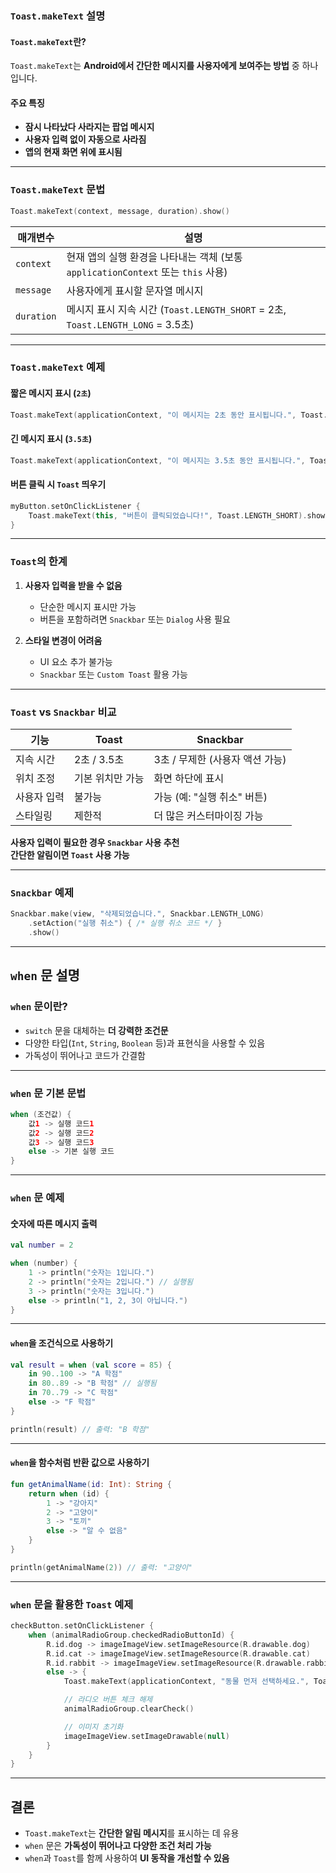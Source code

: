 ### `Toast.makeText` 설명  

#### `Toast.makeText`란?  
`Toast.makeText`는 **Android에서 간단한 메시지를 사용자에게 보여주는 방법** 중 하나입니다.  

#### 주요 특징  
- **잠시 나타났다 사라지는 팝업 메시지**  
- **사용자 입력 없이 자동으로 사라짐**  
- **앱의 현재 화면 위에 표시됨**  

---

### `Toast.makeText` 문법  

```kotlin
Toast.makeText(context, message, duration).show()
```

| 매개변수 | 설명 |
|---------|------|
| `context` | 현재 앱의 실행 환경을 나타내는 객체 (보통 `applicationContext` 또는 `this` 사용) |
| `message` | 사용자에게 표시할 문자열 메시지 |
| `duration` | 메시지 표시 지속 시간 (`Toast.LENGTH_SHORT` = 2초, `Toast.LENGTH_LONG` = 3.5초) |

---

### `Toast.makeText` 예제  

#### 짧은 메시지 표시 (`2초`)  
```kotlin
Toast.makeText(applicationContext, "이 메시지는 2초 동안 표시됩니다.", Toast.LENGTH_SHORT).show()
```

#### 긴 메시지 표시 (`3.5초`)  
```kotlin
Toast.makeText(applicationContext, "이 메시지는 3.5초 동안 표시됩니다.", Toast.LENGTH_LONG).show()
```

#### 버튼 클릭 시 `Toast` 띄우기  
```kotlin
myButton.setOnClickListener {
    Toast.makeText(this, "버튼이 클릭되었습니다!", Toast.LENGTH_SHORT).show()
}
```

---

### `Toast`의 한계  
1. **사용자 입력을 받을 수 없음**  
   - 단순한 메시지 표시만 가능  
   - 버튼을 포함하려면 `Snackbar` 또는 `Dialog` 사용 필요  

2. **스타일 변경이 어려움**  
   - UI 요소 추가 불가능  
   - `Snackbar` 또는 `Custom Toast` 활용 가능  

---

### `Toast` vs `Snackbar` 비교  

| 기능 | Toast | Snackbar |
|------|------|---------|
| 지속 시간 | 2초 / 3.5초 | 3초 / 무제한 (사용자 액션 가능) |
| 위치 조정 | 기본 위치만 가능 | 화면 하단에 표시 |
| 사용자 입력 | 불가능 | 가능 (예: "실행 취소" 버튼) |
| 스타일링 | 제한적 | 더 많은 커스터마이징 가능 |

**사용자 입력이 필요한 경우 `Snackbar` 사용 추천**  
**간단한 알림이면 `Toast` 사용 가능**  

---

### `Snackbar` 예제  
```kotlin
Snackbar.make(view, "삭제되었습니다.", Snackbar.LENGTH_LONG)
    .setAction("실행 취소") { /* 실행 취소 코드 */ }
    .show()
```

---

## `when` 문 설명  

### `when` 문이란?  
- `switch` 문을 대체하는 **더 강력한 조건문**  
- 다양한 타입(`Int`, `String`, `Boolean` 등)과 표현식을 사용할 수 있음  
- 가독성이 뛰어나고 코드가 간결함  

---

### `when` 문 기본 문법  

```kotlin
when (조건값) {
    값1 -> 실행 코드1
    값2 -> 실행 코드2
    값3 -> 실행 코드3
    else -> 기본 실행 코드
}
```

---

### `when` 문 예제  

#### 숫자에 따른 메시지 출력  
```kotlin
val number = 2

when (number) {
    1 -> println("숫자는 1입니다.")
    2 -> println("숫자는 2입니다.") // 실행됨
    3 -> println("숫자는 3입니다.")
    else -> println("1, 2, 3이 아닙니다.")
}
```

---

#### `when`을 조건식으로 사용하기  
```kotlin
val result = when (val score = 85) {
    in 90..100 -> "A 학점"
    in 80..89 -> "B 학점" // 실행됨
    in 70..79 -> "C 학점"
    else -> "F 학점"
}

println(result) // 출력: "B 학점"
```

---

#### `when`을 함수처럼 반환 값으로 사용하기  
```kotlin
fun getAnimalName(id: Int): String {
    return when (id) {
        1 -> "강아지"
        2 -> "고양이"
        3 -> "토끼"
        else -> "알 수 없음"
    }
}

println(getAnimalName(2)) // 출력: "고양이"
```

---

### `when` 문을 활용한 `Toast` 예제  

```kotlin
checkButton.setOnClickListener {
    when (animalRadioGroup.checkedRadioButtonId) {
        R.id.dog -> imageImageView.setImageResource(R.drawable.dog)
        R.id.cat -> imageImageView.setImageResource(R.drawable.cat)
        R.id.rabbit -> imageImageView.setImageResource(R.drawable.rabbit)
        else -> {
            Toast.makeText(applicationContext, "동물 먼저 선택하세요.", Toast.LENGTH_SHORT).show()

            // 라디오 버튼 체크 해제
            animalRadioGroup.clearCheck()

            // 이미지 초기화
            imageImageView.setImageDrawable(null)
        }
    }
}
```

---

## 결론  
- `Toast.makeText`는 **간단한 알림 메시지**를 표시하는 데 유용  
- `when` 문은 **가독성이 뛰어나고 다양한 조건 처리 가능**  
- `when`과 `Toast`를 함께 사용하여 **UI 동작을 개선할 수 있음**  